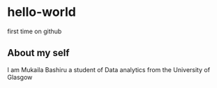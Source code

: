 # hello-world
first time on github
## About my self
I am Mukaila Bashiru a student of Data analytics from the University of Glasgow
